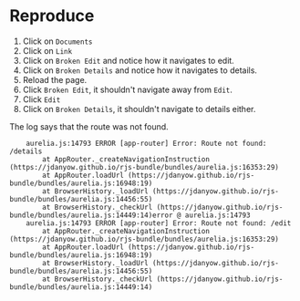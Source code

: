 # Reproduce

1. Click on `Documents`
2. Click on `Link`
3. Click on `Broken Edit` and notice how it navigates to edit. 
4. Click on `Broken Details` and notice how it navigates to details.
5. Reload the page.
6. Click `Broken Edit`, it shouldn't navigate away from `Edit`. 
7. Click `Edit`
8. Click on `Broken Details`, it shouldn't navigate to details either. 

The log says that the route was not found.

        aurelia.js:14793 ERROR [app-router] Error: Route not found: /details
            at AppRouter._createNavigationInstruction (https://jdanyow.github.io/rjs-bundle/bundles/aurelia.js:16353:29)
            at AppRouter.loadUrl (https://jdanyow.github.io/rjs-bundle/bundles/aurelia.js:16948:19)
            at BrowserHistory._loadUrl (https://jdanyow.github.io/rjs-bundle/bundles/aurelia.js:14456:55)
            at BrowserHistory._checkUrl (https://jdanyow.github.io/rjs-bundle/bundles/aurelia.js:14449:14)error @ aurelia.js:14793
        aurelia.js:14793 ERROR [app-router] Error: Route not found: /edit
            at AppRouter._createNavigationInstruction (https://jdanyow.github.io/rjs-bundle/bundles/aurelia.js:16353:29)
            at AppRouter.loadUrl (https://jdanyow.github.io/rjs-bundle/bundles/aurelia.js:16948:19)
            at BrowserHistory._loadUrl (https://jdanyow.github.io/rjs-bundle/bundles/aurelia.js:14456:55)
            at BrowserHistory._checkUrl (https://jdanyow.github.io/rjs-bundle/bundles/aurelia.js:14449:14)